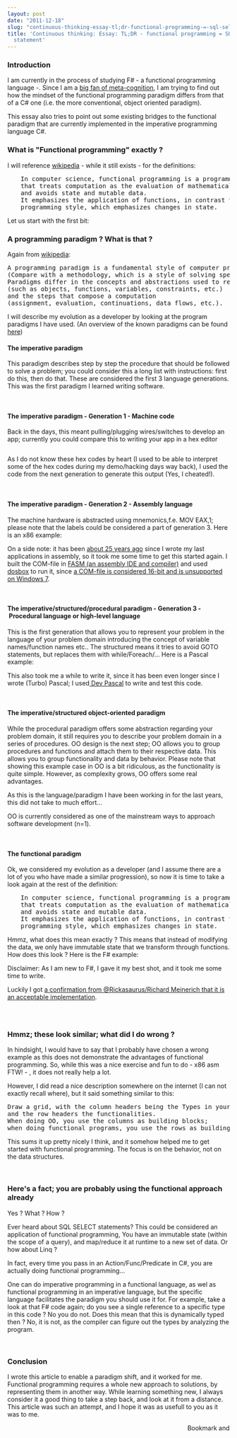 ```yaml
---
layout: post
date: "2011-12-18"
slug: "continuous-thinking-essay-tl;dr-functional-programming-=-sql-select-statement"
title: 'Continuous thinking: Essay: TL;DR - functional programming = SQL SELECT
  statement'
---
```


<h3>Introduction</h3>
<p>I am currently in the process of studying F# - a functional programming language -.&nbsp;Since I am a <a href="https://www.corebvba.be/blog/post/Essay-the-duality-of-knowledge.aspx">big fan of meta-cognition</a>, I am trying to find out how the mindset of the functional programming paradigm differs from that of a C# one (i.e. the more conventional, object oriented paradigm).</p>
<p>This essay also tries to point out some existing bridges to the functional paradigm that are currently implemented in the imperative programming language C#.</p>
<h3>What is "Functional programming" exactly ?</h3>
<p>I will reference <a href="https://en.wikipedia.org/wiki/Functional_programming" target="_blank">wikipedia</a>&nbsp;- while it still exists - for the definitions:</p>
<pre style="padding-left: 30px; ">In computer science, functional programming is a programming paradigm&nbsp;
that treats computation as the evaluation of mathematical functions 
and avoids state and mutable data. 
It emphasizes the application of functions, in contrast to the imperative&nbsp;
programming style, which emphasizes changes in state.</pre>
<p>Let us start with the first bit:</p>
<p></p>
<h3>A programming paradigm ? What is that ?</h3>
<p>Again from <a href="https://en.wikipedia.org/wiki/Programming_paradigm" target="_blank">wikipedia</a>:</p>
<pre>A programming paradigm is a fundamental style of computer programming.&nbsp;
(Compare with a methodology, which is a style of solving specific software&nbsp;engineering problems.) 
Paradigms differ in the concepts and abstractions used to represent the elements of a program 
(such as objects, functions, variables, constraints, etc.) 
and the steps that compose a computation 
(assignment, evaluation, continuations, data flows, etc.).</pre>
<p>I will describe my evolution as a developer by looking at the program paradigms I have used. (An overview of the known paradigms can be found <a href="https://en.wikipedia.org/wiki/Comparison_of_programming_paradigms" target="_blank">here</a>)</p>
<h4>The imperative paradigm</h4>
<p>This paradigm describes step by step the procedure that should be followed to solve a problem; you could consider this a long list with instructions: first do this, then do that. These are considered the first 3 language generations. This was the first paradigm I learned writing software.</p>
<p>&nbsp;</p>
<h4>The&nbsp;imperative paradigm -&nbsp;Generation 1 -&nbsp;Machine code</h4>
<p>Back in the days, this meant pulling/plugging wires/switches to develop an app; currently you could compare this to writing your app in a hex editor</p>
<p><img src="https://www.corebvba.be/blog/image.axd?picture=2011%2f12%2fhex.png" alt="" /></p>
<p>As I do not know these hex codes by heart (I used to be able to interpret some of the hex codes during my demo/hacking days way back), I used the code from the next generation to generate this output (Yes, I cheated!).</p>
<p>&nbsp;</p>
<h4>The&nbsp;imperative paradigm -&nbsp;Generation 2 - Assembly language</h4>
<p>The machine hardware is abstracted using mnemonics,f.e. MOV EAX,1; please note that the labels could be considered a part of generation 3. Here is an x86 example:</p>
<p>
<script src="https://gist.github.com/1493152.js?file=1.essay.asm"></script>
</p>
<p>On a side note: it has been <a href="https://pouet.net/prod.php?which=8765">about 25 years ago</a> since I wrote my last applications in assembly, so it took me some time to get this started again. I built the COM-file in <a href="https://flatassembler.net/" target="_blank">FASM (an assembly IDE and compiler)</a> and used <a href="https://www.dosbox.com/" target="_blank">dosbox</a> to run it, since <a href="https://en.wikipedia.org/wiki/COM_file" target="_blank">a COM-file is considered 16-bit and is unsupported on Windows 7</a>.</p>
<p>&nbsp;</p>
<h4>The&nbsp;imperative/structured/procedural&nbsp;paradigm -&nbsp;Generation 3 -&nbsp;Procedural language or high-level language</h4>
<p>This is the first generation that allows you to represent your problem in the language of your problem domain introducing the concept of variable names/function names etc.. The structured means it tries to avoid GOTO statements, but replaces them with while/Foreach/... Here is a Pascal example:&nbsp;</p>
<p>
<script src="https://gist.github.com/1493152.js?file=2.essay.pas"></script>
</p>
<p>This also took me a while to write it, since it has been even longer since I wrote (Turbo) Pascal; I used<a href="https://www.bloodshed.net/devpascal.html" target="_blank"> Dev Pascal</a> to write and test this code.</p>
<p>&nbsp;</p>
<h4>The&nbsp;imperative/structured&nbsp;object-oriented paradigm</h4>
<p>While the procedural paradigm offers some abstraction regarding your problem domain, it still requires you to describe your problem domain in a series of procedures. OO design is the next step; OO allows you to group procedures and functions and attach them to their respective data. This allows you to group functionality and data by behavior. Please note that showing this example case in OO is a bit ridiculous, as the functionality is quite simple. However, as complexity grows, OO offers some real advantages.</p>
<p>
<script src="https://gist.github.com/1493152.js?file=3.essay.cs"></script>
</p>
<p>As this is the language/paradigm I have been working in for the last years, this did not take to much effort...</p>
<p>OO is currently considered as one of the mainstream ways to approach software development (n=1).</p>
<p>&nbsp;</p>
<h4>The functional paradigm</h4>
<p>Ok, we considered my evolution as a developer (and I assume there are a lot of you who have made a similar progression), so now it is time to take a look again at the rest of the definition:</p>
<pre style="padding-left: 30px; ">In computer science, functional programming is a programming paradigm&nbsp;
that treats computation as the evaluation of mathematical functions 
and avoids state and mutable data. 
It emphasizes the application of functions, in contrast to the imperative&nbsp;
programming style, which emphasizes changes in state.</pre>
<p>Hmmz, what does this mean exactly ? This means that instead of modifying the data, we only have immutable state that we transform through functions. How does this look ? Here is the F# example:</p>
<p>
<script src="https://gist.github.com/1493152.js?file=essay.fs"></script>
</p>
<p>Disclaimer: As I am new to F#, I gave it my best shot, and it&nbsp;took me some time to write.</p>
<p>Luckily I got <a href="https://twitter.com/#!/rickasaurus/status/148780837368901633" target="_blank">a confirmation from @Rickasaurus/Richard Meinerich that it is an acceptable implementation</a>.</p>
<h3><br /></h3>
<h3>Hmmz; these look similar; what did I do wrong ?</h3>
<p>In hindsight, I would have to say that I probably have chosen a wrong example as this does not demonstrate the advantages of functional programming. So, while this was a nice exercise and fun to do - x86 asm FTW! - , it does not really help a lot.</p>
<p>However, I did read a nice description somewhere on the internet (I can not exactly recall where), but it said something similar to this:</p>
<pre>Draw a grid, with the column headers being the Types in your problem, 
and the row headers the functionalities. 
When doing OO, you use the columns as building blocks;
when doing functional programs, you use the rows as building blocks</pre>
<p>This sums it up pretty nicely I think, and it somehow helped me to get started with functional programming. The focus is on the behavior, not on the data structures.</p>
<p>&nbsp;</p>
<h3>Here's a fact; you are probably using the functional approach already</h3>
<p>Yes ? What ? How ?</p>
<p>Ever heard about SQL SELECT statements? This could be considered an application of functional programming, You have an immutable state (within the scope of a query), and map/reduce it at runtime to a new set of data. Or how about Linq ?</p>
<p>In fact, every time you pass in an Action/Func/Predicate in C#, you are actually doing functional programming...&nbsp;</p>
<p>One can do imperative programming in a functional language, as wel as functional programming in an imperative language, but the specific language facilitates the paradigm you should use it for. For example, take a look at that F# code again; do you see a single reference to a specific type in this code ? No you do not. Does this mean that this is dynamically typed then ? No, it is not, as the compiler can figure out the types by analyzing the program.</p>
<p>&nbsp;</p>
<h3>Conclusion</h3>
<p>I wrote this article to enable a paradigm shift, and it worked for me. Functional programming requires a whole new approach to solutions, by representing them in another way. While learning something new, I always consider it a good thing to take a step back, and look at it from a distance. This article was such an attempt, and I hope it was as usefull to you as it was to me.</p><div style="text-align:right"><a class="addthis_button" href="https://www.addthis.com/bookmark.php?v=250&amp;pub=xa-4aec37702e3161d4"><img src="https://s7.addthis.com/static/btn/v2/lg-share-en.gif" width="125" height="16" alt="Bookmark and Share" style="border:0"/></a><script type="text/javascript" src="https://s7.addthis.com/js/250/addthis_widget.js#pub=xa-4aec37702e3161d4"></script></div>
